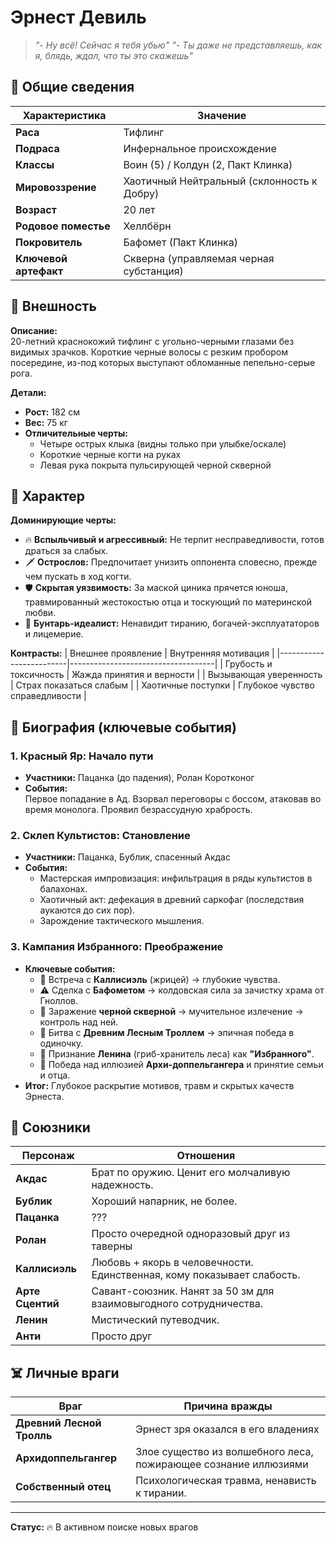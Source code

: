 # Эрнест Девиль

> *"- Ну всё! Сейчас я тебя убью"*
>  *"- Ты даже не представляешь, как я, блядь, ждал, что ты это скажешь"*

## 📌 Общие сведения

| Характеристика       | Значение                                  |
|----------------------|-------------------------------------------|
| **Раса**             | Тифлинг                                   |
| **Подраса**          | Инфернальное происхождение                |
| **Классы**           | Воин (5) / Колдун (2, Пакт Клинка)        |
| **Мировоззрение**    | Хаотичный Нейтральный (склонность к Добру)|
| **Возраст**          | 20 лет                                    |
| **Родовое поместье** | Хеллбёрн                                  |
| **Покровитель**      | Бафомет (Пакт Клинка)                     |
| **Ключевой артефакт**| Скверна (управляемая черная субстанция)   |

## 👤 Внешность

**Описание:**  
20-летний краснокожий тифлинг с угольно-черными глазами без видимых зрачков. Короткие черные волосы с резким пробором посередине, из-под которых выступают обломанные пепельно-серые рога.

**Детали:**
- **Рост:** 182 см
- **Вес:** 75 кг
- **Отличительные черты:**
  - Четыре острых клыка (видны только при улыбке/оскале)
  - Короткие черные когти на руках
  - Левая рука покрыта пульсирующей черной скверной

## 💢 Характер

**Доминирующие черты:**
- 🔥 **Вспыльчивый и агрессивный:** Не терпит несправедливости, готов драться за слабых.
- 🗡️ **Острослов:** Предпочитает унизить оппонента словесно, прежде чем пускать в ход когти.
- 🛡️ **Скрытая уязвимость:** За маской циника прячется юноша, травмированный жестокостью отца и тоскующий по материнской любви.
- 🌱 **Бунтарь-идеалист:** Ненавидит тиранию, богачей-эксплуататоров и лицемерие.

**Контрасты:**
| Внешнее проявление      | Внутренняя мотивация               |
|-------------------------|------------------------------------|
| Грубость и токсичность  | Жажда принятия и верности          |
| Вызывающая уверенность  | Страх показаться слабым            |
| Хаотичные поступки      | Глубокое чувство справедливости    |

## 📜 Биография (ключевые события)

### 1. Красный Яр: Начало пути
- **Участники:** Пацанка (до падения), Ролан Коротконог
- **События:**  
  Первое попадание в Ад. Взорвал переговоры с боссом, атаковав во время монолога. Проявил безрассудную храбрость.

### 2. Склеп Культистов: Становление
- **Участники:** Пацанка, Бублик, спасенный Акдас
- **События:**  
  - Мастерская импровизация: инфильтрация в ряды культистов в балахонах.  
  - Хаотичный акт: дефекация в древний саркофаг (последствия аукаются до сих пор).  
  - Зарождение тактического мышления.

### 3. Кампания Избранного: Преображение
- **Ключевые события:**  
  - 💞 Встреча с **Каллисиэль** (жрицей) → глубокие чувства.  
  - ⚠️ Сделка с **Бафометом** → колдовская сила за зачистку храма от Гноллов.  
  - 🖤 Заражение **черной скверной** → мучительное излечение → контроль над ней.  
  - 🌳 Битва с **Древним Лесным Троллем** → эпичная победа в одиночку.  
  - 🍄 Признание **Ленина** (гриб-хранитель леса) как **"Избранного"**.  
  - 💫 Победа над иллюзией **Архи-доппельгангера** и принятие семьи и отца.
- **Итог:** Глубокое раскрытие мотивов, травм и скрытых качеств Эрнеста.

## 🤝 Союзники

| Персонаж          | Отношения                                                                 |
|-------------------|---------------------------------------------------------------------------|
| **Акдас**         | Брат по оружию. Ценит его молчаливую надежность.                          |
| **Бублик**        | Хороший напарник, не более.                                               |
| **Пацанка**       | ???                                                                       |
| **Ролан**         | Просто очередной одноразовый друг из таверны                              |
| **Каллисиэль**    | Любовь + якорь в человечности. Единственная, кому показывает слабость.    |
| **Арте Сцентий**  | Савант-союзник. Нанят за 50 зм для взаимовыгодного сотрудничества.        |                             
| **Ленин**         | Мистический путеводчик.                                                   |
| **Анти**          | Просто друг                                                               |

## ☠️ Личные враги

| Враг                      | Причина вражды                                                  |
|---------------------------|-----------------------------------------------------------------|
| **Древний Лесной Тролль** | Эрнест зря оказался в его владениях                             |
| **Архидоппельгангер**     | Злое существо из волшебного леса, пожирающее сознание иллюзиями |
| **Собственный отец**      | Психологическая травма, ненависть к тирании.                    |

---
**Статус:** 🔥 В активном поиске новых врагов